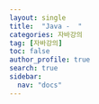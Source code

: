 ```yaml
---
layout: single
title:  "Java -  "
categories: 자바강의
tag: [자바강의]
toc: false
author_profile: true
search: true
sidebar:
  nav: "docs"
---
```

